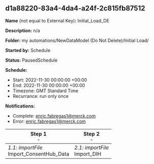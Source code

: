 ## d1a88220-83a4-4da4-a24f-2c815fb87512

**Name** (not equal to External Key)**:** Initial_Load_DE

**Description:** n/a

**Folder:** my automations/NewDataModel (Do Not Delete)/Initial Load/

**Started by:** Schedule

**Status:** PausedSchedule

**Schedule:**

* Start: 2022-11-30 00:00:00 +00:00
* End: 2022-11-30 00:00:00 +00:00
* Timezone: GMT Standard Time
* Recurrance: run only once

**Notifications:**

* Complete: enric.fabregas1@merck.com
* Error: enric.fabregas1@merck.com

| Step 1<br>_<small>-</small>_ | Step 2<br>_<small>-</small>_ |
| --- | --- |
| _1.1: importFile_<br>Import_ConsentHub_Data | _2.1: importFile_<br>Import_DIH |
